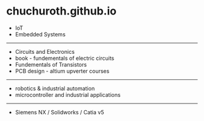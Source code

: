 # chuchuroth.github.io

+ IoT
+ Embedded Systems
 
---

+ Circuits and Electronics
+ book - fundementals of electric circuits 
+ Fundementals of Transistors
+ PCB design -  altium upverter courses

---
+ robotics & industrial automation
+ microcontroller and industrial applications

---
+ Siemens NX / Solidworks / Catia v5
